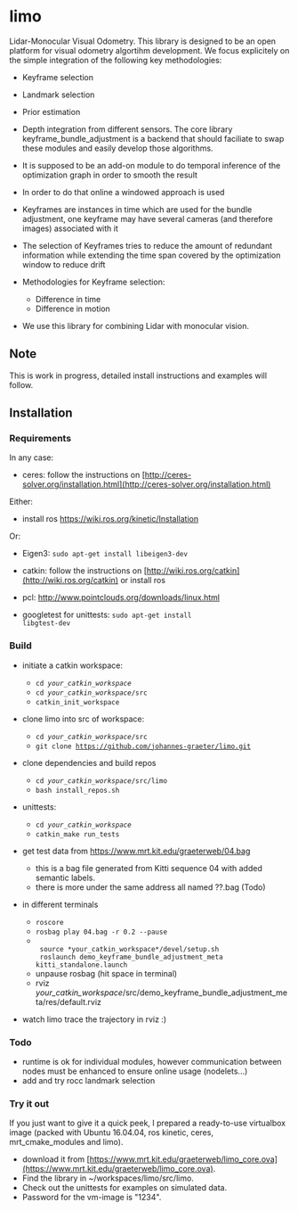 # limo
Lidar-Monocular Visual Odometry.
This library is designed to be an open platform for visual odometry algortihm development.
We focus explicitely on the simple integration of the following key methodologies:
* Keyframe selection
* Landmark selection
* Prior estimation
* Depth integration from different sensors.
The core library keyframe_bundle_adjustment is a backend that should faciliate to swap these modules and easily develop those algorithms.

* It is supposed to be an add-on module to do temporal inference of the optimization graph in order to smooth the result
* In order to do that online a windowed approach is used
* Keyframes are instances in time which are used for the bundle adjustment, one keyframe may have several cameras (and therefore images) associated with it
* The selection of Keyframes tries to reduce the amount of redundant information while extending the time span covered by the optimization window to reduce drift
* Methodologies for Keyframe selection:
  * Difference in time
  * Difference in motion

* We use this library for combining Lidar with monocular vision.

## Note

This is work in progress, detailed install instructions and examples will follow.

## Installation

### Requirements

In any case:

* ceres: follow the instructions on [http://ceres-solver.org/installation.html](http://ceres-solver.org/installation.html)

Either:

* install ros https://wiki.ros.org/kinetic/Installation

Or:

* Eigen3: <code>sudo apt-get install libeigen3-dev</code>

* catkin: follow the instructions on [http://wiki.ros.org/catkin](http://wiki.ros.org/catkin) or install ros

* pcl: http://www.pointclouds.org/downloads/linux.html

* googletest for unittests: <code>sudo apt-get install libgtest-dev</code>

### Build

* initiate a catkin workspace:
    * <code>cd *your_catkin_workspace*</code>
    * <code>cd *your_catkin_workspace*/src</code>
    * <code>catkin_init_workspace</code>

* clone limo into src of workspace:
    * <code>cd *your_catkin_workspace*/src</code>
    * <code>git clone https://github.com/johannes-graeter/limo.git</code>

* clone dependencies and build repos
    * <code>cd *your_catkin_workspace*/src/limo</code>
    * <code>bash install_repos.sh</code>

* unittests:
    * <code>cd *your_catkin_workspace*</code>
    * <code>catkin_make run_tests</code>

* get test data from https://www.mrt.kit.edu/graeterweb/04.bag
    * this is a bag file generated from Kitti sequence 04 with added semantic labels.
    * there is more under the same address all named ??.bag (Todo)
* in different terminals
    * <code>roscore</code>
    * <code>rosbag play 04.bag -r 0.2 --pause</code>
    * <code>
       source *your_catkin_workspace*/devel/setup.sh
       roslaunch demo_keyframe_bundle_adjustment_meta kitti_standalone.launch</code>
    * unpause rosbag (hit space in terminal)
    * rviz *your_catkin_workspace*/src/demo_keyframe_bundle_adjustment_meta/res/default.rviz
 * watch limo trace the trajectory in rviz :)

### Todo
* runtime is ok for individual modules, however communication between nodes must be enhanced to ensure online usage (nodelets...)
* add and try rocc landmark selection

### Try it out

If you just want to give it a quick peek, I prepared a ready-to-use virtualbox image (packed with Ubuntu 16.04.04, ros kinetic, ceres, mrt_cmake_modules and limo).

* download it from [https://www.mrt.kit.edu/graeterweb/limo_core.ova](https://www.mrt.kit.edu/graeterweb/limo_core.ova).
* Find the library in ~/workspaces/limo/src/limo.
* Check out the unittests for examples on simulated data.
* Password for the vm-image is "1234".
